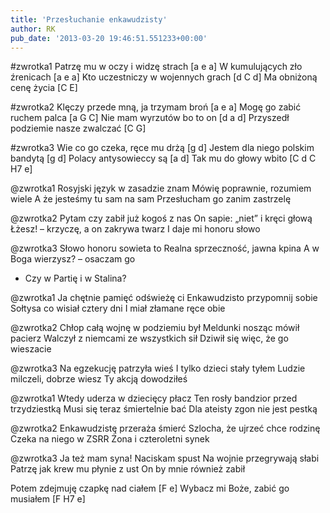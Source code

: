 ```yaml
---
title: 'Przesłuchanie enkawudzisty'
author: RK
pub_date: '2013-03-20 19:46:51.551233+00:00'
---
```


#zwrotka1
Patrzę mu w oczy i widzę strach	[a e a]
W kumulujących zło źrenicach	[a e a]
Kto uczestniczy w wojennych grach	[d C d]
Ma obniżoną cenę życia		[C E]

#zwrotka2
Klęczy przede mną, ja trzymam broń [a e a]
Mogę go zabić ruchem palca		[a G C]
Nie mam wyrzutów bo to on		[d a d]
Przyszedł podziemie nasze zwalczać	[C G]

#zwrotka3
Wie co go czeka, ręce mu drżą	[g d]
Jestem dla niego polskim bandytą	[g d]
Polacy antysowieccy są		[a d]
Tak mu do głowy wbito		[C d C H7 e]

@zwrotka1
Rosyjski język w zasadzie znam
Mówię poprawnie, rozumiem wiele
A że jesteśmy tu sam na sam
Przesłucham go zanim zastrzelę

@zwrotka2
Pytam czy zabił już kogoś z nas
On sapie: „niet” i kręci głową
Łżesz! – krzyczę, a on zakrywa twarz
I daje mi honoru słowo

@zwrotka3
Słowo honoru sowieta to
Realna sprzeczność, jawna kpina
A w Boga wierzysz? – osaczam go
- Czy w Partię i w Stalina?

@zwrotka1
Ja chętnie pamięć odświeżę ci
Enkawudzisto przypomnij sobie
Sołtysa co wisiał cztery dni
I miał złamane ręce obie

@zwrotka2
Chłop całą wojnę w podziemiu był
Meldunki nosząc mówił pacierz
Walczył z niemcami ze wszystkich sił
Dziwił się więc, że go wieszacie

@zwrotka3
Na egzekucję patrzyła wieś
I tylko dzieci stały tyłem
Ludzie milczeli, dobrze wiesz
Ty akcją dowodziłeś

@zwrotka1
Wtedy uderza w dziecięcy płacz
Ten rosły bandzior przed trzydziestką
Musi się teraz śmiertelnie bać
Dla ateisty zgon nie jest pestką

@zwrotka2
Enkawudzistę przeraża śmierć
Szlocha, że ujrzeć chce rodzinę
Czeka na niego w ZSRR
Żona i czteroletni synek

@zwrotka3
Ja też mam syna! Naciskam spust
Na wojnie przegrywają słabi
Patrzę jak krew mu płynie z ust
On by mnie również zabił

Potem zdejmuję czapkę nad ciałem		[F e]
Wybacz mi Boże, zabić go musiałem	[F H7 e]